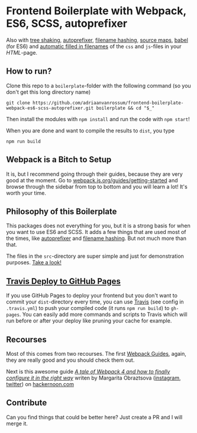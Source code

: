 # Frontend Boilerplate with Webpack, ES6, SCSS, autoprefixer

Also with [tree shaking](https://webpack.js.org/guides/tree-shaking/), [autoprefixer](https://github.com/postcss/autoprefixer), [filename hashing](https://github.com/webpack-contrib/mini-css-extract-plugin#long-term-caching), [source maps](https://webpack.js.org/configuration/devtool/), [babel](https://babeljs.io/) (for ES6) and [automatic filled in filenames](https://github.com/jantimon/html-webpack-plugin) of the `css` and `js`-files in your _HTML_-page.

## How to run?

Clone this repo to a `boilerplate`-folder with the following command (so you don't get this long directory name)

```
git clone https://github.com/adriaanvanrossum/frontend-boilerplate-webpack-es6-scss-autoprefixer.git boilerplate && cd "$_"
```

Then install the modules with `npm install` and run the code with `npm start`!

When you are done and want to compile the results to `dist`, you type

```
npm run build
```

## Webpack is a Bitch to Setup
It is, but I recommend going through their guides, because they are very good at the moment. Go to [webpack.js.org/guides/getting-started](https://webpack.js.org/guides/getting-started) and browse through the sidebar from top to bottom and you will learn a lot! It's worth your time.

## Philosophy of this Boilerplate
This packages does not everything for you, but it is a strong basis for when you want to use ES6 and SCSS. It adds a few things that are used most of the times, like [autoprefixer](https://github.com/postcss/autoprefixer) and [filename hashing](https://github.com/webpack-contrib/mini-css-extract-plugin#long-term-caching). But not much more than that.

The files in the `src`-directory are super simple and just for demonstration purposes. [Take a look!](/src)

## [Travis Deploy to GitHub Pages](https://docs.travis-ci.com/user/deployment/pages/)
If you use GitHub Pages to deploy your frontend but you don't want to commit your `dist`-directory every time, you can use [Travis](https://docs.travis-ci.com/user/deployment/pages/) (see config in `.travis.yml`) to push your compiled code (it runs `npm run build`) to `gh-pages`. You can easily add more commands and scripts to Travis which will run before or after your deploy like pruning your cache for example.

## Recourses
Most of this comes from two recourses. The first [Webpack Guides](https://webpack.js.org/guides), again, they are really good and you should check them out.

Next is this awesome guide _[A tale of Webpack 4 and how to finally configure it in the right way](https://hackernoon.com/a-tale-of-webpack-4-and-how-to-finally-configure-it-in-the-right-way-4e94c8e7e5c1)_ writen by Margarita Obraztsova ([instagram](https://www.instagram.com/riittagirl), [twitter](https://twitter.com/riittagirl)) on [hackernoon.com](https://hackernoon.com/a-tale-of-webpack-4-and-how-to-finally-configure-it-in-the-right-way-4e94c8e7e5c1)

## Contribute
Can you find things that could be better here? Just create a PR and I will merge it.
